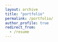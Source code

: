 ```yaml
---
layout: archive
title: "portfolio"
permalink: /portfolio/
author_profile: true
redirect_from:
  - /resume
---
```



